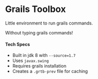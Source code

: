 # Grails Toolbox

Little environment to run grails commands.

Without typing grails commands!

#### Tech Specs
* Built in jdk 8 with `--source=1.7`
* Uses `javax.swing`
* Requires grails installation
* Creates a `.grtb-prev` file for caching
